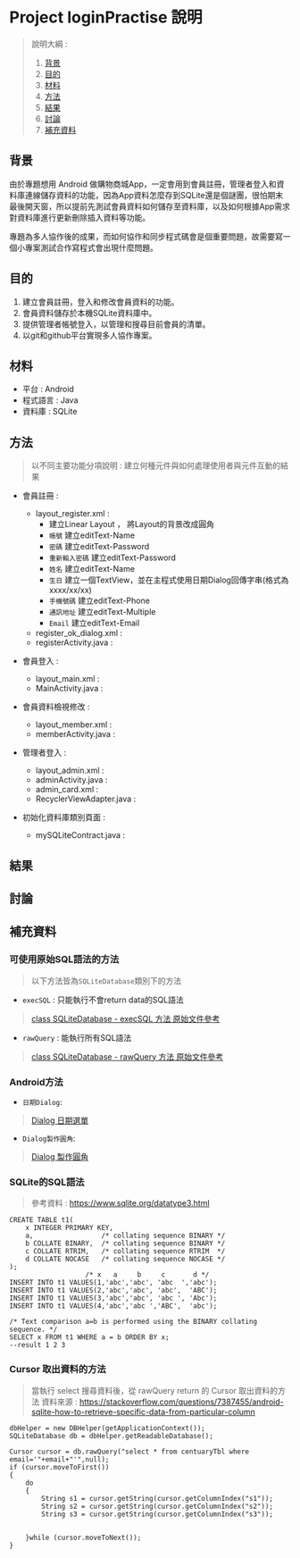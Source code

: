 # Project loginPractise 說明

>說明大綱 :
>1. [背景](https://github.com/sau1code/loginPractise#%E8%83%8C%E6%99%AF)
>2. [目的](https://github.com/sau1code/loginPractise#%E7%9B%AE%E7%9A%84)
>3. [材料](https://github.com/sau1code/loginPractise#%E6%9D%90%E6%96%99)
>4. [方法](https://github.com/sau1code/loginPractise#%E6%96%B9%E6%B3%95)
>5. [結果](https://github.com/sau1code/loginPractise#%E7%B5%90%E6%9E%9C)
>6. [討論](https://github.com/sau1code/loginPractise#%E8%A8%8E%E8%AB%96)
>7. [補充資料](https://github.com/sau1code/loginPractise#%E8%A3%9C%E5%85%85%E8%B3%87%E6%96%99)

## 背景

由於專題想用 Android 做購物商城App，一定會用到會員註冊，管理者登入和資料庫連線儲存資料的功能，因為App資料怎麼存到SQLite還是個謎團，很怕期末最後開天窗，所以提前先測試會員資料如何儲存至資料庫，以及如何根據App需求對資料庫進行更新刪除插入資料等功能。

專題為多人協作後的成果，而如何協作和同步程式碼會是個重要問題，故需要寫一個小專案測試合作寫程式會出現什麼問題。

## 目的 
1. 建立會員註冊，登入和修改會員資料的功能。
2. 會員資料儲存於本機SQLite資料庫中。
3. 提供管理者帳號登入，以管理和搜尋目前會員的清單。
4. 以git和github平台實現多人協作專案。

## 材料

+ 平台 : Android 
+ 程式語言 : Java
+ 資料庫 : SQLite

## 方法 
> 以不同主要功能分項說明 : 建立何種元件與如何處理使用者與元件互動的結果

+ 會員註冊 :
  - layout_register.xml :
      - 建立Linear Layout ， 將Layout的背景改成圓角
      - `帳號`
        建立editText-Name
      - `密碼`
        建立editText-Password
      - `重新輸入密碼`
        建立editText-Password
      - `姓名`
        建立editText-Name
      - `生日`
        建立一個TextView，並在主程式使用日期Dialog回傳字串(格式為xxxx/xx/xx)
      - `手機號碼`
        建立editText-Phone
      - `通訊地址`
        建立editText-Multiple
      - `Email`
        建立editText-Email
  - register_ok_dialog.xml :
  - registerActivity.java :
 
+ 會員登入 :
  - layout_main.xml :
  - MainActivity.java :

+ 會員資料檢視修改 : 
  - layout_member.xml : 
  - memberActivity.java : 

+ 管理者登入 : 
  - layout_admin.xml : 
  - adminActivity.java :
  - admin_card.xml :
  - RecyclerViewAdapter.java :
 
+ 初始化資料庫類別頁面 :
  - mySQLiteContract.java : 

## 結果



## 討論

## 補充資料
### 可使用原始SQL語法的方法
> 以下方法皆為`SQLiteDatabase`類別下的方法
 + `execSQL` : 只能執行不會return data的SQL語法
 > [class SQLiteDatabase - execSQL 方法 原始文件參考](https://developer.android.com/reference/android/database/sqlite/SQLiteDatabase#execSQL(java.lang.String))
 + `rawQuery` : 能執行所有SQL語法
 > [class SQLiteDatabase - rawQuery 方法 原始文件參考](https://developer.android.com/reference/android/database/sqlite/SQLiteDatabase#rawQuery(java.lang.String,%20java.lang.String[]))

### Android方法
+ `日期Dialog`:
>[Dialog 日期選單](https://ithelp.ithome.com.tw/articles/10251105)

+ `Dialog製作圓角`:
> [Dialog 製作圓角](https://www.cfanz.cn/resource/detail/yoGogNzrrryKA)

### SQLite的SQL語法
> 參考資料 : https://www.sqlite.org/datatype3.html

```
CREATE TABLE t1(
    x INTEGER PRIMARY KEY,
    a,                 /* collating sequence BINARY */
    b COLLATE BINARY,  /* collating sequence BINARY */
    c COLLATE RTRIM,   /* collating sequence RTRIM  */
    d COLLATE NOCASE   /* collating sequence NOCASE */
);
                   /* x   a     b     c       d */
INSERT INTO t1 VALUES(1,'abc','abc', 'abc  ','abc');
INSERT INTO t1 VALUES(2,'abc','abc', 'abc',  'ABC');
INSERT INTO t1 VALUES(3,'abc','abc', 'abc ', 'Abc');
INSERT INTO t1 VALUES(4,'abc','abc ','ABC',  'abc');
 
/* Text comparison a=b is performed using the BINARY collating sequence. */
SELECT x FROM t1 WHERE a = b ORDER BY x;
--result 1 2 3
```
### Cursor 取出資料的方法
> 當執行 select 搜尋資料後，從 rawQuery return 的 Cursor 取出資料的方法
> 資料來源 : https://stackoverflow.com/questions/7387455/android-sqlite-how-to-retrieve-specific-data-from-particular-column
```
dbHelper = new DBHelper(getApplicationContext());
SQLiteDatabase db = dbHelper.getReadableDatabase();

Cursor cursor = db.rawQuery("select * from centuaryTbl where email='"+email+"'",null);
if (cursor.moveToFirst())
{
    do
    {
        String s1 = cursor.getString(cursor.getColumnIndex("s1"));
        String s2 = cursor.getString(cursor.getColumnIndex("s2"));
        String s3 = cursor.getString(cursor.getColumnIndex("s3"));


    }while (cursor.moveToNext());
}
```
